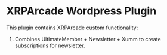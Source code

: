 # XRPArcade Wordpress Plugin

This plugin contains XRPArcade custom functionality:

1. Combines UltimateMember + Newsletter + Xumm to create subscriptions for newsletter.